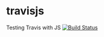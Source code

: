 # travisjs
Testing Travis with JS [![Build Status](https://travis-ci.org/jamsuu/travisjs.svg?branch=master)](https://travis-ci.org/jamsuu/travisjs)